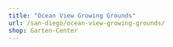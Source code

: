 ```yaml
---
title: "Ocean View Growing Grounds"
url: /san-diego/ocean-view-growing-grounds/
shop: Garten-Center
---
```

